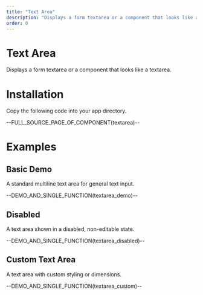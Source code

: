 ```yaml
---
title: "Text Area"
description: "Displays a form textarea or a component that looks like a textarea."
order: 0
---
```


# Text Area

Displays a form textarea or a component that looks like a textarea.

# Installation

Copy the following code into your app directory.

--FULL_SOURCE_PAGE_OF_COMPONENT(textarea)--

# Examples

## Basic Demo
A standard multiline text area for general text input.

--DEMO_AND_SINGLE_FUNCTION(textarea_demo)--

## Disabled
A text area shown in a disabled, non-editable state.

--DEMO_AND_SINGLE_FUNCTION(textarea_disabled)--

## Custom Text Area
A text area with custom styling or dimensions.

--DEMO_AND_SINGLE_FUNCTION(textarea_custom)--

